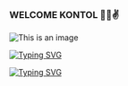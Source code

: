 ### WELCOME KONTOL 👋😄✌

<!--
**IMIN-CYBER/IMIN-CYBER** is a ✨ _special_ ✨ repository because its `README.md` (this file) appears on your GitHub profile.

Here are some ideas to get you started:

- 🔭 I’m currently working on ...
- 🌱 I’m currently learning ...
- 👯 I’m looking to collaborate on ...
- 🤔 I’m looking for help with ...
- 💬 Ask me about ...
- 📫 How to reach me: ...
- 😄 Pronouns: ...
- ⚡ Fun fact: ...
-->

![This is an image](https://myoctocat.com/assets/images/base-octocat.svg)

[![Typing SVG](https://readme-typing-svg.herokuapp.com?lines=SELAMAT+DATANG+KONTOL)](https://git.io/typing-svg)

[![Typing SVG](https://readme-typing-svg.herokuapp.com?color=FF0000&lines=M4NT4N+B4NGS4T+KEP4R4T+%F0%9F%96%95%F0%9F%98%A1%F0%9F%96%95)](https://git.io/typing-svg)
